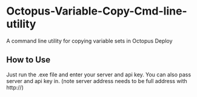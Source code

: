 # Octopus-Variable-Copy-Cmd-line-utility
A command line utility for copying variable sets in Octopus Deploy

## How to Use
  Just run the .exe file and enter your server and api key. You can also pass server and api key in. 
  (note server address needs to be full address with http://)
